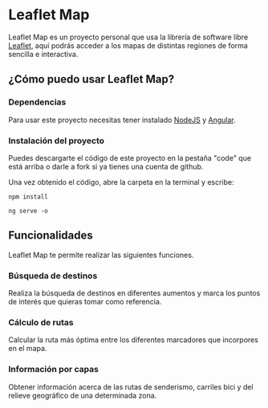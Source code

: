 # Leaflet Map

Leaflet Map es un proyecto personal que usa la librería de software libre [Leaflet](https://leafletjs.com/), aquí podrás acceder a los mapas de distintas regiones de forma sencilla e interactiva.

## ¿Cómo puedo usar Leaflet Map?

### Dependencias
Para usar este proyecto necesitas tener instalado [NodeJS](https://nodejs.org/en) y [Angular](https://angular.io/).

### Instalación del proyecto
Puedes descargarte el código de este proyecto en la pestaña "code" que está arriba o darle a fork si ya tienes una cuenta de github.

Una vez obtenido el código, abre la carpeta en la terminal y escribe:

```
npm install

ng serve -o
```
## Funcionalidades
Leaflet Map te permite realizar las siguientes funciones.

### Búsqueda de destinos
Realiza la búsqueda de destinos en diferentes aumentos y marca los puntos de interés que quieras tomar como referencia.


### Cálculo de rutas
Calcular la ruta más óptima entre los diferentes marcadores que incorpores en el mapa.

### Información por capas
Obtener información acerca de las rutas de senderismo, carriles bici y del relieve geográfico de una determinada zona. 

